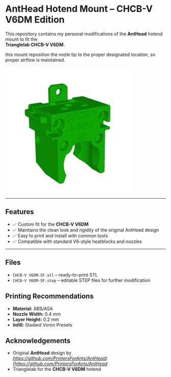 # AntHead Hotend Mount – CHCB-V V6DM Edition

This repository contains my personal modifications of the **AntHead** hotend mount to fit the  
**Trianglelab CHCB-V V6DM**.  

this mount reposition the nozle tip to the proper designated location, so proper airflow is maintained.

<img src="CHCB-V V6DM-SF.png" alt="CHCB-V-SF" width="400">

---

## Features

- ✅ Custom fit for the **CHCB-V V6DM**
- ✅ Maintains the clean look and rigidity of the original AntHead design  
- ✅ Easy to print and install with common tools  
- ✅ Compatible with standard V6-style heatblocks and nozzles

---

## Files

- `CHCB-V V6DM-SF.stl` – ready-to-print STL
- `CHCB-V V6DM-SF.step` – editable STEP files for further modification

## Printing Recommendations

- **Material:** ABS/ASA
- **Nozzle Width:** 0.4 mm  
- **Layer Height:** 0.2 mm  
- **Infill:** Stadard Voron Presets

## Acknowledgements

- Original **AntHead** design by *https://github.com/PrintersForAnts/AntHead)[https://github.com/PrintersForAnts/AntHead* 
- Trianglelab for the **CHCB-V V6DM** hotend
